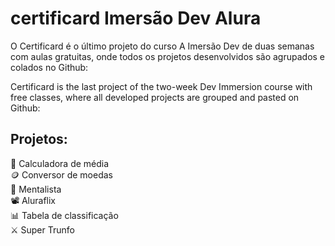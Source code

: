 # certificard Imersão Dev Alura

O Certificard é o último projeto do curso A Imersão Dev de duas semanas com aulas gratuitas, onde todos os projetos desenvolvidos são agrupados e colados no Github:

Certificard is the last project of the two-week Dev Immersion course with free classes, where all developed projects are grouped and pasted on Github: <br />

## Projetos:

📝 Calculadora de média <br />
🪙  Conversor de moedas <br />
🧐 Mentalista <br />
📽️  Aluraflix <br />
📊  Tabela de classificação <br />
⚔️  Super Trunfo <br />

